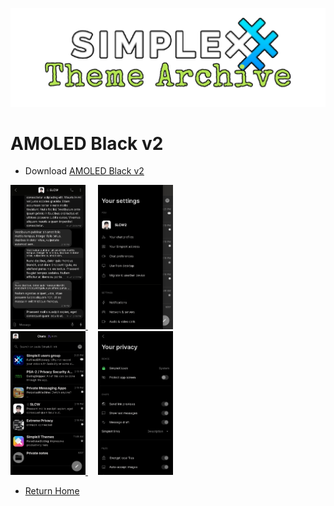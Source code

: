 ![SxC Theme Archive Banner](../resources/SxC_themeBanner.png)

# AMOLED Black v2

* Download [AMOLED Black v2](../themes/SxC_AMOLEDblackV2.theme)

<a href="../screenshots/SxC_AMOLEDblackV201.jpg" target="_blank">
	<img src="../screenshots/SxC_AMOLEDblackV201.jpg" width="120">
</a>&nbsp;&nbsp;&nbsp;
<a href="../screenshots/SxC_AMOLEDblackV202.jpg" target="_blank">
	<img src="../screenshots/SxC_AMOLEDblackV202.jpg" width="120">
</a>
<br>
<a href="../screenshots/SxC_AMOLEDblackV203.jpg" target="_blank">
	<img src="../screenshots/SxC_AMOLEDblackV203.jpg" width="120">
</a>&nbsp;&nbsp;&nbsp;
<a href="../screenshots/SxC_AMOLEDblackV204.jpg" target="_blank">
	<img src="../screenshots/SxC_AMOLEDblackV204.jpg" width="120">
</a>

* [Return Home](../)
